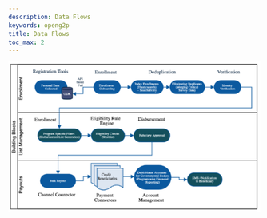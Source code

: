 ```yaml
---
description: Data Flows
keywords: openg2p
title: Data Flows
toc_max: 2
---
```


![](./images/06.png)